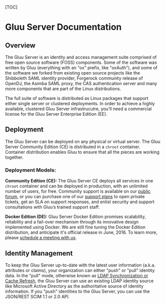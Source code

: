 [TOC]

# Gluu Server Documentation 
## Overview
The Gluu Server is an identity and access management suite comprised of
free open source software (FOSS) components. Some of the software was
written by Gluu (everything with an "ox" prefix, like "oxAuth"), and
some of the software we forked from existing open source projects like
the Shibboleth SAML identity provider, Forgerock community release of
OpenDJ, the Asimba SAML proxy, the CAS authentication server and many
more components that are part of the Linux distributions.

The full suite of software is distributed as Linux packages that support
either single server or clustered deployments. In order to achieve a highly available, clustered Gluu Server infrastrucutre, you'll need a commercial license for the Gluu Server Enterprise Edition (EE).

## Deployment
The Gluu Server can be deployed on any physical or virtual server. The Gluu Server Community Edition (CE) is distributed in a `chroot` container. Container distribution enables Gluu to ensure that all the pieces are working together. 

### Deployment Models:
**Community Edition (CE):** The Gluu Server CE deploys all services in one `chroot` container and can be deployed in production, with an unlimited number of users, for free. Community support is available on our [public forum](https://support.gluu.org), or you can purchase one of our [support plans](http://gluu.org/pricing) to open private tickets, get an SLA on support responses, and enlist security and support consultations with Gluu’s trained support staff.

**Docker Edition (DE):** Gluu Server Docker Edition promises scalability, reliability and a fail-over mechanism through its innovative design implemented using Docker. We are still fine tuning the Docker Edition distribution, and anticipate it's official release in June, 2016. To learn more, please [schedule a meeting with us](http://gluu.org/booking).

## Identity Management

To keep the Gluu Server up-to-date with the latest user information
(a.k.a. attributes or claims), your organization can either "push" or
"pull" identity data. In the "pull" mode, otherwise known as [LDAP
Synchronization or Cache
Refresh](./cache-refresh/index.md), the Gluu Server can
use an existing LDAP identity source like Microsoft Active Directory as
the authoritative source of identity information. If you "push"
identities to the Gluu Server, you can use the JSON/REST SCIM 1.1 or 2.0
API.



